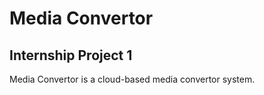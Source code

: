 # Media Convertor
## Internship Project 1


Media Convertor is a cloud-based media convertor system.
